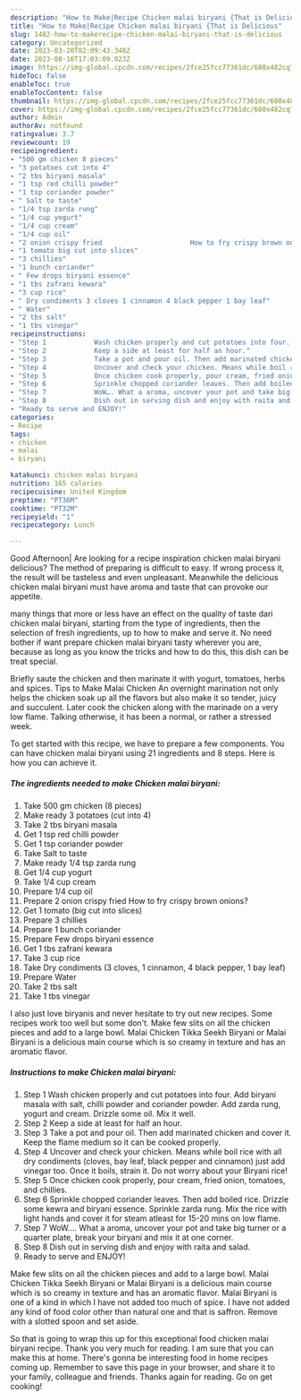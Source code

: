 ```yaml
---
description: "How to Make|Recipe Chicken malai biryani {That is Delicious"
title: "How to Make|Recipe Chicken malai biryani {That is Delicious"
slug: 1482-how-to-makerecipe-chicken-malai-biryani-that-is-delicious
category: Uncategorized
date: 2023-03-20T02:09:43.348Z
date: 2023-08-16T17:03:09.023Z
image: https://img-global.cpcdn.com/recipes/2fce25fcc77361dc/680x482cq70/chicken-malai-biryani-recipe-main-photo.jpg
hideToc: false
enableToc: true
enableTocContent: false
thumbnail: https://img-global.cpcdn.com/recipes/2fce25fcc77361dc/680x482cq70/chicken-malai-biryani-recipe-main-photo.jpg
cover: https://img-global.cpcdn.com/recipes/2fce25fcc77361dc/680x482cq70/chicken-malai-biryani-recipe-main-photo.jpg
author: Admin
authorAv: notfound
ratingvalue: 3.7
reviewcount: 19
recipeingredient:
- "500 gm chicken 8 pieces"
- "3 potatoes cut into 4"
- "2 tbs biryani masala"
- "1 tsp red chilli powder"
- "1 tsp coriander powder"
- " Salt to taste"
- "1/4 tsp zarda rung"
- "1/4 cup yogurt"
- "1/4 cup cream"
- "1/4 cup oil"
- "2 onion crispy fried                      How to fry crispy brown onions"
- "1 tomato big cut into slices"
- "3 chillies"
- "1 bunch coriander"
- " Few drops biryani essence"
- "1 tbs zafrani kewara"
- "3 cup rice"
- " Dry condiments 3 cloves 1 cinnamon 4 black pepper 1 bay leaf"
- " Water"
- "2 tbs salt"
- "1 tbs vinegar"
recipeinstructions:
- "Step 1            Wash chicken properly and cut potatoes into four. Add biryani masala with salt, chilli powder and coriander powder. Add zarda rung, yogurt and cream. Drizzle some oil. Mix it well."
- "Step 2            Keep a side at least for half an hour."
- "Step 3            Take a pot and pour oil. Then add marinated chicken and cover it. Keep the flame medium so it can be cooked properly."
- "Step 4            Uncover and check your chicken. Means while boil rice with all dry condiments (cloves, bay leaf, black pepper and cinnamon) just add vinegar too. Once it boils, strain it.                                                                                                                               Do not worry about your Biryani rice!"
- "Step 5            Once chicken cook properly, pour cream, fried onion, tomatoes, and chillies."
- "Step 6            Sprinkle chopped coriander leaves. Then add boiled rice. Drizzle some kewra and biryani essence. Sprinkle zarda rung. Mix the rice with light hands and cover it for steam atleast for 15-20 mins on low flame."
- "Step 7            WoW…. What a aroma, uncover your pot and take big turner or a quarter plate, break your biryani and mix it at one corner."
- "Step 8            Dish out in serving dish and enjoy with raita and salad."
- "Ready to serve and ENJOY!"
categories:
- Recipe
tags:
- chicken
- malai
- biryani

katakunci: chicken malai biryani 
nutrition: 165 calories
recipecuisine: United Kingdom
preptime: "PT36M"
cooktime: "PT32M"
recipeyield: "1"
recipecategory: Lunch

---
```



Good Afternoon| Are looking for a recipe inspiration chicken malai biryani delicious? The method of preparing is difficult to easy. If wrong process it, the result will be tasteless and even unpleasant. Meanwhile the delicious chicken malai biryani must have aroma and taste that can provoke our appetite.






many things that more or less have an effect on the quality of taste dari chicken malai biryani, starting from the type of ingredients, then the selection of fresh ingredients, up to how to make and serve it. No need bother if want prepare chicken malai biryani tasty wherever you are, because as long as you know the tricks and how to do this, this dish can be treat special.


Briefly saute the chicken and then marinate it with yogurt, tomatoes, herbs and spices. Tips to Make Malai Chicken An overnight marination not only helps the chicken soak up all the flavors but also make it so tender, juicy and succulent. Later cook the chicken along with the marinade on a very low flame. Talking otherwise, it has been a normal, or rather a stressed week.


To get started with this recipe, we have to prepare a few components. You can have chicken malai biryani using 21 ingredients and 8 steps. Here is how you can achieve it.

<!--inarticleads1-->

##### The ingredients needed to make Chicken malai biryani:

1. Take 500 gm chicken (8 pieces)
1. Make ready 3 potatoes (cut into 4)
1. Take 2 tbs biryani masala
1. Get 1 tsp red chilli powder
1. Get 1 tsp coriander powder
1. Take  Salt to taste
1. Make ready 1/4 tsp zarda rung
1. Get 1/4 cup yogurt
1. Take 1/4 cup cream
1. Prepare 1/4 cup oil
1. Prepare 2 onion crispy fried                      How to fry crispy brown onions?
1. Get 1 tomato (big cut into slices)
1. Prepare 3 chillies
1. Prepare 1 bunch coriander
1. Prepare  Few drops biryani essence
1. Get 1 tbs zafrani kewara
1. Take 3 cup rice
1. Take  Dry condiments (3 cloves, 1 cinnamon, 4 black pepper, 1 bay leaf)
1. Prepare  Water
1. Take 2 tbs salt
1. Take 1 tbs vinegar


I also just love biryanis and never hesitate to try out new recipes. Some recipes work too well but some don&#39;t. Make few slits on all the chicken pieces and add to a large bowl. Malai Chicken Tikka Seekh Biryani or Malai Biryani is a delicious main course which is so creamy in texture and has an aromatic flavor. 

<!--inarticleads2-->

##### Instructions to make Chicken malai biryani:

1. Step 1            Wash chicken properly and cut potatoes into four. Add biryani masala with salt, chilli powder and coriander powder. Add zarda rung, yogurt and cream. Drizzle some oil. Mix it well.
1. Step 2            Keep a side at least for half an hour.
1. Step 3            Take a pot and pour oil. Then add marinated chicken and cover it. Keep the flame medium so it can be cooked properly.
1. Step 4            Uncover and check your chicken. Means while boil rice with all dry condiments (cloves, bay leaf, black pepper and cinnamon) just add vinegar too. Once it boils, strain it.                                                                                                                               Do not worry about your Biryani rice!
1. Step 5            Once chicken cook properly, pour cream, fried onion, tomatoes, and chillies.
1. Step 6            Sprinkle chopped coriander leaves. Then add boiled rice. Drizzle some kewra and biryani essence. Sprinkle zarda rung. Mix the rice with light hands and cover it for steam atleast for 15-20 mins on low flame.
1. Step 7            WoW…. What a aroma, uncover your pot and take big turner or a quarter plate, break your biryani and mix it at one corner.
1. Step 8            Dish out in serving dish and enjoy with raita and salad.
1. Ready to serve and ENJOY!

Make few slits on all the chicken pieces and add to a large bowl. Malai Chicken Tikka Seekh Biryani or Malai Biryani is a delicious main course which is so creamy in texture and has an aromatic flavor. Malai Biryani is one of a kind in which I have not added too much of spice. I have not added any kind of food color other than natural one and that is saffron. Remove with a slotted spoon and set aside. 

So that is going to wrap this up for this exceptional food chicken malai biryani recipe. Thank you very much for reading. I am sure that you can make this at home. There's gonna be interesting food in home recipes coming up. Remember to save this page in your browser, and share it to your family, colleague and friends. Thanks again for reading. Go on get cooking!
